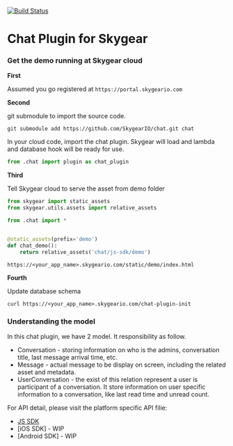[![Build Status](https://travis-ci.org/SkygearIO/chat.svg)](https://travis-ci.org/SkygearIO/chat)
# Chat Plugin for Skygear

### Get the demo running at Skygear cloud 

__First__

Assumed you go registered at `https://portal.skygeario.com`

__Second__ 

git submodule to import the source code.

```
git submodule add https://github.com/SkygearIO/chat.git chat
```

In your cloud code, import the chat plugin. Skygear will load and lambda and
database hook will be ready for use.
```python
from .chat import plugin as chat_plugin
```

__Third__

Tell Skygear cloud to serve the asset from demo folder

```python
from skygear import static_assets
from skygear.utils.assets import relative_assets

from .chat import *


@static_assets(prefix='demo')
def chat_demo():
    return relative_assets('chat/js-sdk/demo')
```

`https://<your_app_name>.skygeario.com/static/demo/index.html`

__Fourth__

Update database schema

`curl https://<your_app_name>.skygeario.com/chat-plugin-init`


### Understanding the model

In this chat plugin, we have 2 model. It responsibility as follow.

- Conversation - storing information on who is the admins, conversation title,
  last message arrival time, etc.
- Message - actual message to be display on screen, including the related
  asset and metadata.
- UserConversation - the exist of this relation represent a user is participant
  of a conversation. It store information on user specific information to a
  conversation, like last read time and unread count.


For API detail, please visit the platform specific API filie:

- [JS SDK](./JSAPI.md)
- [iOS SDK] - WIP
- [Android SDK] - WIP

